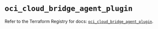 # `oci_cloud_bridge_agent_plugin`

Refer to the Terraform Registry for docs: [`oci_cloud_bridge_agent_plugin`](https://registry.terraform.io/providers/oracle/oci/7.19.0/docs/resources/cloud_bridge_agent_plugin).
